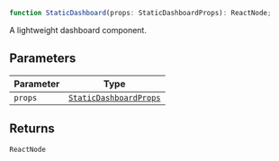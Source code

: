 ```ts
function StaticDashboard(props: StaticDashboardProps): ReactNode;
```

A lightweight dashboard component.

## Parameters

| Parameter | Type                                              |
| --------- | ------------------------------------------------- |
| `props`   | [`StaticDashboardProps`](StaticDashboardProps.md) |

## Returns

`ReactNode`
